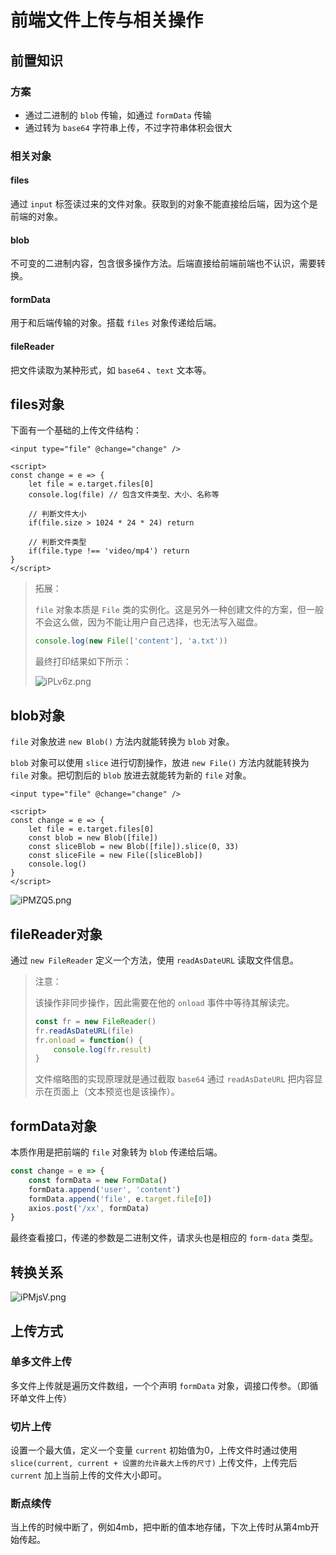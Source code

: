 # 前端文件上传与相关操作



## 前置知识

### 方案

- 通过二进制的 `blob` 传输，如通过 `formData` 传输
- 通过转为 `base64` 字符串上传，不过字符串体积会很大

### 相关对象

#### files

通过 `input` 标签读过来的文件对象。获取到的对象不能直接给后端，因为这个是前端的对象。

#### blob

不可变的二进制内容，包含很多操作方法。后端直接给前端前端也不认识，需要转换。

#### formData

用于和后端传输的对象。搭载 `files` 对象传递给后端。

#### fileReader

把文件读取为某种形式，如 `base64` 、`text` 文本等。

## files对象

下面有一个基础的上传文件结构：

```vue
<input type="file" @change="change" />

<script>
const change = e => {
    let file = e.target.files[0]
    console.log(file) // 包含文件类型、大小、名称等
    
    // 判断文件大小
    if(file.size > 1024 * 24 * 24) return
    
    // 判断文件类型
    if(file.type !== 'video/mp4') return
}
</script>
```

> 拓展：
>
> `file` 对象本质是 `File` 类的实例化。这是另外一种创建文件的方案，但一般不会这么做，因为不能让用户自己选择，也无法写入磁盘。
>
> ```js
> console.log(new File(['content'], 'a.txt'))
> ```
>
> 最终打印结果如下所示：
>
> ![iPLv6z.png](https://i.328888.xyz/2023/05/04/iPLv6z.png)

## blob对象

`file` 对象放进 `new Blob()` 方法内就能转换为 `blob` 对象。

`blob` 对象可以使用 `slice` 进行切割操作，放进 `new File()` 方法内就能转换为 `file` 对象。把切割后的 `blob` 放进去就能转为新的 `file` 对象。

```vue
<input type="file" @change="change" />

<script>
const change = e => {
    let file = e.target.files[0]
    const blob = new Blob([file])
    const sliceBlob = new Blob([file]).slice(0, 33)
    const sliceFile = new File([sliceBlob])
    console.log()
}
</script>
```

![iPMZQ5.png](https://i.328888.xyz/2023/05/04/iPMZQ5.png)

## fileReader对象

通过 `new FileReader` 定义一个方法，使用 `readAsDateURL` 读取文件信息。

> 注意：
>
> 该操作非同步操作，因此需要在他的 `onload` 事件中等待其解读完。
>
> ```js
> const fr = new FileReader()
> fr.readAsDateURL(file)
> fr.onload = function() {
>     console.log(fr.result)
> }
> ```
>
> 文件缩略图的实现原理就是通过截取 `base64` 通过 `readAsDateURL` 把内容显示在页面上（文本预览也是该操作）。

## formData对象

本质作用是把前端的 `file` 对象转为 `blob` 传递给后端。

```js
const change = e => {
    const formData = new FormData()
    formData.append('user', 'content')
    formData.append('file', e.target.file[0])
    axios.post('/xx', formData)
}
```

最终查看接口，传递的参数是二进制文件，请求头也是相应的 `form-data` 类型。

## 转换关系

![iPMjsV.png](https://i.328888.xyz/2023/05/04/iPMjsV.png)

## 上传方式

### 单多文件上传

多文件上传就是遍历文件数组，一个个声明 `formData` 对象，调接口传参。（即循环单文件上传）

### 切片上传

设置一个最大值，定义一个变量 `current` 初始值为0，上传文件时通过使用 `slice(current, current + 设置的允许最大上传的尺寸)` 上传文件，上传完后 `current` 加上当前上传的文件大小即可。

### 断点续传

当上传的时候中断了，例如4mb，把中断的值本地存储，下次上传时从第4mb开始传起。